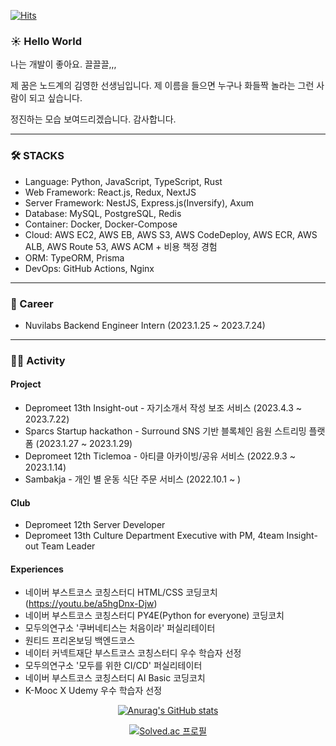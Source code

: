 [![Hits](https://hits.seeyoufarm.com/api/count/incr/badge.svg?url=https%3A%2F%2Fgithub.com%2Fstae1102&count_bg=%2379C83D&title_bg=%23000000&icon=smugmug.svg&icon_color=%23F4FFAA&title=HITs&edge_flat=false)](https://hits.seeyoufarm.com)

### ☀️ Hello World

나는 개발이 좋아요. 끌끌끌,,,

제 꿈은 노드계의 김영한 선생님입니다. 제 이름을 들으면 누구나 화들짝 놀라는 그런 사람이 되고 싶습니다.

정진하는 모습 보여드리겠습니다. 감사합니다.

---

### 🛠️ STACKS

- Language: Python, JavaScript, TypeScript, Rust
- Web Framework: React.js, Redux, NextJS
- Server Framework: NestJS, Express.js(Inversify), Axum
- Database: MySQL, PostgreSQL, Redis
- Container: Docker, Docker-Compose
- Cloud: AWS EC2, AWS EB, AWS S3, AWS CodeDeploy, AWS ECR, AWS ALB, AWS Route 53, AWS ACM + 비용 책정 경험
- ORM: TypeORM, Prisma
- DevOps: GitHub Actions, Nginx

---

### 💼 Career

- Nuvilabs Backend Engineer Intern (2023.1.25 ~ 2023.7.24)

---

### 🏃🏻 Activity

#### Project

- Depromeet 13th Insight-out - 자기소개서 작성 보조 서비스 (2023.4.3 ~ 2023.7.22)
- Sparcs Startup hackathon - Surround SNS 기반 블록체인 음원 스트리밍 플랫폼 (2023.1.27 ~ 2023.1.29)
- Depromeet 12th Ticlemoa - 아티클 아카이빙/공유 서비스 (2022.9.3 ~ 2023.1.14)
- Sambakja - 개인 별 운동 식단 주문 서비스 (2022.10.1 ~ )

#### Club

- Depromeet 12th Server Developer
- Depromeet 13th Culture Department Executive with PM, 4team Insight-out Team Leader

#### Experiences

- 네이버 부스트코스 코칭스터디 HTML/CSS 코딩코치(https://youtu.be/a5hgDnx-Djw)
- 네이버 부스트코스 코칭스터디 PY4E(Python for everyone) 코딩코치
- 모두의연구소 '쿠버네티스는 처음이라' 퍼실리테이터
- 원티드 프리온보딩 백엔드코스
- 네이터 커넥트재단 부스트코스 코칭스터디 우수 학습자 선정
- 모두의연구소 '모두를 위한 CI/CD' 퍼실리테이터
- 네이버 부스트코스 코칭스터디 AI Basic 코딩코치
- K-Mooc X Udemy 우수 학습자 선정

<div align=center>

<!---
stae1102/stae1102 is a ✨ special ✨ repository because its `README.md` (this file) appears on your GitHub profile.
You can click the Preview link to take a look at your changes.
--->

[![Anurag's GitHub stats](https://github-readme-stats.vercel.app/api?username=stae1102&show_icons=true&theme=dark)](https://github.com/anuraghazra/github-readme-stats)

[![Solved.ac
프로필](http://mazassumnida.wtf/api/v2/generate_badge?boj=stae1102)](https://solved.ac/stae1102)
  
</div>
